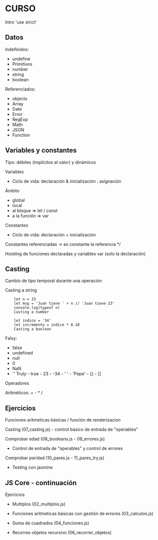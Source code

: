 # CURSO
Intro
'use strict'

## Datos ##
Indefinidos:

- undefine
- Primitivos
- number
- string
- boolean

Referenciados:

- objects
- Array 
- Date 
- Error 
- RegExp 
- Math 
- JSON 
- Function

## Variables y constantes ##
Tipo: débiles (implícitos al valor) y dinámicos

Variables 
- Ciclo de vida: 
    declaración & inicialización : asignación

Ámbito

- global 
- local 
- al bloque => let / const 
- a la función => var

Constantes 

- Ciclo de vida: declaración + inicialización

Constantes referenciadas -> es constante la referencia */

Hoisting de funciones declaradas y variables var (solo la declaración)

## Casting ##
Cambio de tipo temporal durante una operación

Casting a string

        let n = 23
        let msg = 'Juan tiene ' + n // 'Juan tiene 23'
        console.log(typeof n)
        Casting a number

        let indice = '34'
        let incremento = indice * 0.10
        Casting a boolean

Falsy:

- false
- undefined
- null
- 0
- NaN
- ''
Truly - true - 23 - -34 - ' ' - 'Pepe' - {} - []

Operadores

Aritméticos: + - * /

## Ejercicios ##

Funciones aritmeticas básicas / función de renderizacion

Casting (07_casting.js) - control básico de entrada de "operables"

Comprobar edad (08_booleans.js - 09_errores.js)

- Control de entrada de "operables" y control de errores

Comprobar paridad (10_pares.js - 11_pares_try.js)

- Testing con jasmine

## JS Core - continuación ##

Ejercicios

- Multiplos (02_multiplos.js)

- Funciones aritmeticas básicas con gestión de errores (03_calculos.js)

- Suma de cuadrados (04_funciones.js)

- Recorres objetos recursivo (06_recorrer_objetos)